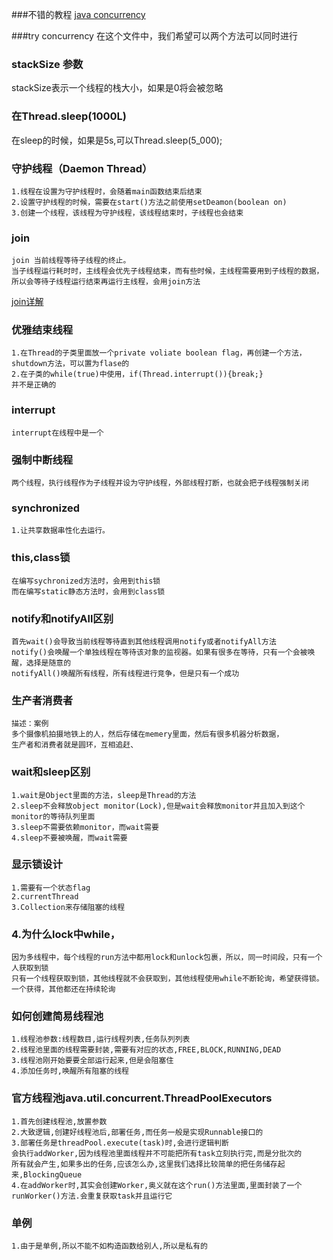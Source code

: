###不错的教程
[java concurrency](https://www.callicoder.com/java-concurrency-multithreading-basics/)

###try concurrency
    在这个文件中，我们希望可以两个方法可以同时进行
### stackSize 参数
 stackSize表示一个线程的栈大小，如果是0将会被忽略
### 在Thread.sleep(1000L)
在sleep的时候，如果是5s,可以Thread.sleep(5_000);
### 守护线程（Daemon Thread）
    1.线程在设置为守护线程时，会随着main函数结束后结束
    2.设置守护线程的时候，需要在start()方法之前使用setDeamon(boolean on)
    3.创建一个线程，该线程为守护线程，该线程结束时，子线程也会结束
 
### join
    join 当前线程等待子线程的终止。
    当子线程运行耗时时，主线程会优先子线程结束，而有些时候，主线程需要用到子线程的数据，
    所以会等待子线程运行结束再运行主线程，会用join方法
   [join详解](https://www.jianshu.com/p/367fa66bf3f2)
### 优雅结束线程
    1.在Thread的子类里面放一个private voliate boolean flag，再创建一个方法，
    shutdown方法，可以置为flase的
    2.在子类的while(true)中使用，if(Thread.interrupt()){break;}
    并不是正确的
### interrupt
    interrupt在线程中是一个
### 强制中断线程
    两个线程，执行线程作为子线程并设为守护线程，外部线程打断，也就会把子线程强制关闭
### synchronized 
    1.让共享数据串性化去运行。
### this,class锁
    在编写sychronized方法时，会用到this锁
    而在编写static静态方法时，会用到class锁
### notify和notifyAll区别
    首先wait()会导致当前线程等待直到其他线程调用notify或者notifyAll方法
    notify()会唤醒一个单独线程在等待该对象的监视器。如果有很多在等待，只有一个会被唤醒，选择是随意的
    notifyAll()唤醒所有线程，所有线程进行竞争，但是只有一个成功
### 生产者消费者
    描述：案例
    多个摄像机拍摄地铁上的人，然后存储在memery里面，然后有很多机器分析数据，
    生产者和消费者就是圆环，互相追赶、
### wait和sleep区别
    1.wait是Object里面的方法，sleep是Thread的方法
    2.sleep不会释放object monitor(Lock),但是wait会释放monitor并且加入到这个monitor的等待队列里面
    3.sleep不需要依赖monitor，而wait需要
    4.sleep不要被唤醒，而wait需要
### 显示锁设计
    1.需要有一个状态flag
    2.currentThread
    3.Collection来存储阻塞的线程
### 4.为什么lock中while，
    因为多线程中，每个线程的run方法中都用lock和unlock包裹，所以，同一时间段，只有一个人获取到锁
    只有一个线程获取到锁，其他线程就不会获取到，其他线程使用while不断轮询，希望获得锁。一个获得，其他都还在持续轮询
### 如何创建简易线程池
    1.线程池参数:线程数目,运行线程列表,任务队列列表
    2.线程池里面的线程需要封装,需要有对应的状态,FREE,BLOCK,RUNNING,DEAD
    3.线程池刚开始要要全部运行起来,但是会阻塞住
    4.添加任务时,唤醒所有阻塞的线程

### 官方线程池java.util.concurrent.ThreadPoolExecutors
    1.首先创建线程池,放置参数
    2.大致逻辑,创建好线程池后,部署任务,而任务一般是实现Runnable接口的
    3.部署任务是threadPool.execute(task)时,会进行逻辑判断
    会执行addWorker,因为线程池里面线程并不可能把所有task立刻执行完,而是分批次的
    所有就会产生,如果多出的任务,应该怎么办,这里我们选择比较简单的把任务储存起来,BlockingQueue
    4.在addWorker时,其实会创建Worker,奥义就在这个run()方法里面,里面封装了一个
    runWorker()方法.会重复获取task并且运行它

### 单例
    1.由于是单例,所以不能不如构造函数给别人,所以是私有的